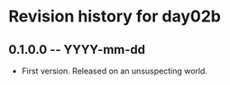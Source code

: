 # Revision history for day02b

## 0.1.0.0  -- YYYY-mm-dd

* First version. Released on an unsuspecting world.
